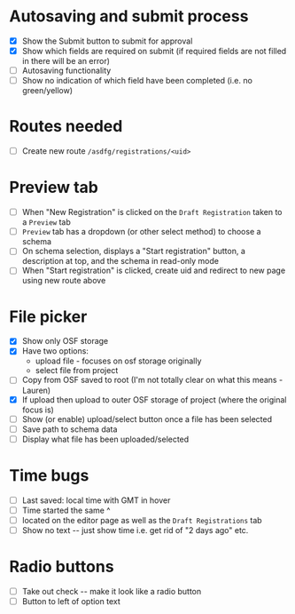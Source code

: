 # Autosaving and submit process
- [X] Show the Submit button to submit for approval
- [X] Show which fields are required on submit (if required fields are not filled in there will be an error)
- [ ] Autosaving functionality
- [ ] Show no indication of which field have been completed (i.e. no green/yellow)

# Routes needed
- [ ] Create new route `/asdfg/registrations/<uid>`

# Preview tab
- [ ] When "New Registration" is clicked on the `Draft Registration` taken to a `Preview` tab
- [ ] `Preview` tab has a dropdown (or other select method) to choose a schema
- [ ] On schema selection, displays a "Start registration" button, a description at top, and the schema in read-only mode
- [ ] When "Start registration" is clicked, create uid and redirect to new page using new route above

# File picker
- [x] Show only OSF storage
- [x] Have two options:
  * upload file - focuses on osf storage originally
  * select file from project
- [ ] Copy from OSF saved to root (I'm not totally clear on what this means -Lauren)
- [x] If upload then upload to outer OSF storage of project (where the original focus is)
- [ ] Show (or enable) upload/select button once a file has been selected
- [ ] Save path to schema data
- [ ] Display what file has been uploaded/selected

# Time bugs
- [ ] Last saved: local time with GMT in hover
- [ ] Time started the same ^
- [ ] located on the editor page as well as the `Draft Registrations` tab
- [ ] Show no text -- just show time i.e. get rid of "2 days ago" etc.

# Radio buttons
- [ ] Take out check -- make it look like a radio button
- [ ] Button to left of option text
